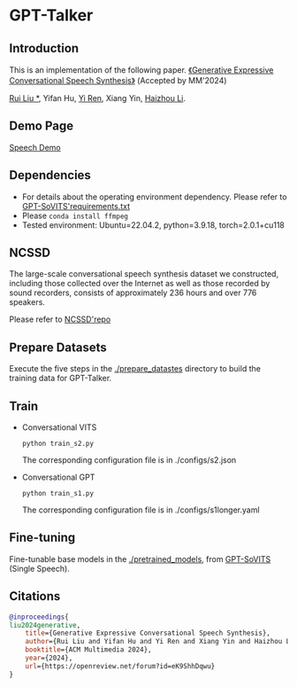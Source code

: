 # GPT-Talker

## Introduction
This is an implementation of the following paper.
[《Generative Expressive Conversational Speech Synthesis》](https://arxiv.org/pdf/2407.21491)
 (Accepted by MM'2024)

[Rui Liu *](https://ttslr.github.io/), Yifan Hu, [Yi Ren](https://rayeren.github.io/), Xiang Yin, [Haizhou Li](https://colips.org/~eleliha/).

## Demo Page
[Speech Demo](https://walker-hyf.github.io/GPT-Talker/)

## Dependencies
* For details about the operating environment dependency. Please refer to [GPT-SoVITS'requirements.txt](https://github.com/RVC-Boss/GPT-SoVITS/blob/main/requirements.txt)
* Please ```conda install ffmpeg```
* Tested environment: Ubuntu=22.04.2, python=3.9.18, torch=2.0.1+cu118

## NCSSD
The large-scale conversational speech synthesis dataset we constructed, including those collected over the Internet as well as those recorded by sound recorders, consists of approximately 236 hours and over 776 speakers.

Please refer to [NCSSD'repo](https://github.com/walker-hyf/NCSSD)

## Prepare Datasets
Execute the five steps in the [./prepare_datastes](./prepare_datasets/) directory to build the training data for GPT-Talker.

## Train
* Conversational VITS

    ```python train_s2.py```

    The corresponding configuration file is in ./configs/s2.json

* Conversational GPT

    ```python train_s1.py```

    The corresponding configuration file is in ./configs/s1longer.yaml

## Fine-tuning
Fine-tunable base models in the [./pretrained_models](./pretrained_models/), from [GPT-SoVITS]([https://github.com/RVC-Boss/GPT-SoVITS](https://drive.google.com/drive/folders/15rap3Z_-w0mYgxz66pDcx2abhDRb17dk?usp=sharing)) (Single Speech).

## Citations

```bibtex
@inproceedings{
liu2024generative,
    title={Generative Expressive Conversational Speech Synthesis},
    author={Rui Liu and Yifan Hu and Yi Ren and Xiang Yin and Haizhou Li},
    booktitle={ACM Multimedia 2024},
    year={2024},
    url={https://openreview.net/forum?id=eK9ShhDqwu}
}
```
